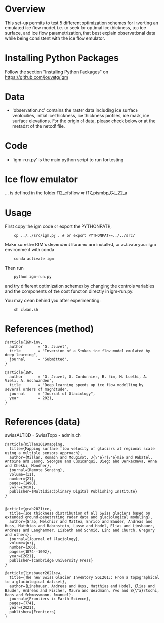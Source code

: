 
# Overview

This set-up permits to test 5 different optimization schemes for inverting an emulated ice flow model, i.e. to seek for optimal ice thickness, top ice surface, and ice flow parametrization, that best explain observational data while being consistent with the ice flow emulator. 

# Installing Python Packages

Follow the section "Installing Python Packages" on https://github.com/jouvetg/igm 

# Data

- 'observation.nc' contains the raster data including ice surface veolocities, initial ice thickness, ice thickness profiles, ice mask, ice surface elevations. For the origin of data, please check below or at the metadat of the netcdf file.

# Code

- 'igm-run.py' is the main python script to run for testing

# Ice flow emulator

... is defined in the folder f12_cfsflow or f17_pismbp_GJ_22_a

# Usage 

First copy the igm code or export the PYTHONPATH, 

		cp ../../src/igm.py . # or export PYTHONPATH=../../src/
		
Make sure the IGM's dependent libraries are installed, or activate your igm environment with conda

		conda activate igm
	 
Then run

		python igm-run.py
		
and try different optimization schemes by changing the controls variables and the components of the cost function directly in igm-run.py.
		
You may clean behind you after experimenting:

		sh clean.sh

# References (method)

	@article{IGM-inv,
	  author       = "G. Jouvet",  
	  title        = "Inversion of a Stokes ice flow model emulated by deep learning",
	  journal      = "Submitted",
	}

	@article{IGM,
	  author       = "G. Jouvet, G. Cordonnier, B. Kim, M. Luethi, A. Vieli, A. Aschwanden",  
	  title        = "Deep learning speeds up ice flow modelling by several orders of magnitude",
	  journal      = "Journal of Glaciology",
	  year         = 2021,
	}
	
# References (data)

swissALTI3D - SwissTopo - admin.ch

	@article{millan2019mapping,
	  title={Mapping surface flow velocity of glaciers at regional scale using a multiple sensors approach},
	  author={Millan, Romain and Mouginot, J{\'e}r{\'e}mie and Rabatel, Antoine and Jeong, Seongsu and Cusicanqui, Diego and Derkacheva, Anna and Chekki, Mondher},
	  journal={Remote Sensing},
	  volume={11},
	  number={21},
	  pages={2498},
	  year={2019},
	  publisher={Multidisciplinary Digital Publishing Institute}
	}


	@article{grab2021ice,
	  title={Ice thickness distribution of all Swiss glaciers based on extended ground-penetrating radar data and glaciological modeling},
	  author={Grab, Melchior and Mattea, Enrico and Bauder, Andreas and Huss, Matthias and Rabenstein, Lasse and Hodel, Elias and Linsbauer, Andreas and Langhammer, Lisbeth and Schmid, Lino and Church, Gregory and others},
	  journal={Journal of Glaciology},
	  volume={67},
	  number={266},
	  pages={1074--1092},
	  year={2021},
	  publisher={Cambridge University Press}
	}

	@article{linsbauer2021new,
	  title={The new Swiss Glacier Inventory SGI2016: From a topographical to a glaciological dataset},
	  author={Linsbauer, Andreas and Huss, Matthias and Hodel, Elias and Bauder, Andreas and Fischer, Mauro and Weidmann, Yvo and B{\"a}rtschi, Hans and Schmassmann, Emanuel},
	  journal={Frontiers in Earth Science},
	  pages={774},
	  year={2021},
	  publisher={Frontiers}
	}


